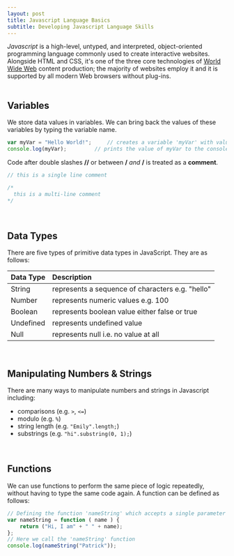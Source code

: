 ```yaml
---
layout: post
title: Javascript Language Basics
subtitle: Developing Javascript Language Skills
---
```


<i>Javascript</i> is a high-level, untyped, and interpreted, object-oriented 
programming language commonly used to create interactive websites.
Alongside HTML and CSS, it's one of the three core technologies of
<a href="https://en.wikipedia.org/wiki/World_Wide_Web">World Wide Web</a> 
content production; the majority of websites employ it and it is supported
 by all modern Web browsers without plug-ins.
<br>
<br>

## Variables 
We store data values in variables. We can bring back the values of these variables by typing the variable name.

```javascript
var myVar = "Hello World!"; 	// creates a variable 'myVar' with value "Hello World!"
console.log(myVar); 		// prints the value of myVar to the console
```

Code after double slashes <strong>//</strong> or between <strong>/*</strong> and 
<strong>*/</strong> is treated as a <strong>comment</strong>.

```javascript
// this is a single line comment

/*
  this is a multi-line comment
*/
```
<br>

## Data Types
There are five types of primitive data types in JavaScript. They are as follows:

| Data Type | Description |
| :------ |:--- |
| String | represents a sequence of characters e.g. "hello" | 
| Number | represents numeric values e.g. 100 | 
| Boolean | represents boolean value either false or true | 
| Undefined | represents undefined value | 
| Null | represents null i.e. no value at all |

<br>

## Manipulating Numbers & Strings 
There are many ways to manipulate numbers and strings in Javascript including:
  
  - comparisons (e.g. `>`, `<=`) 
  - modulo (e.g. `%`) 
  - string length (e.g. `"Emily".length;`) 
  - substrings (e.g. `"hi".substring(0, 1);`) 

<br>

## Functions
We can use functions to perform the same piece of logic repeatedly, without having 
to type the same code again. A function can be defined as follows:

```javascript
// Defining the function 'nameString' which accepts a single parameter
var nameString = function ( name ) {
	return ("Hi, I am" + " " + name);
};
// Here we call the 'nameString' function
console.log(nameString("Patrick"));
```

<br>

